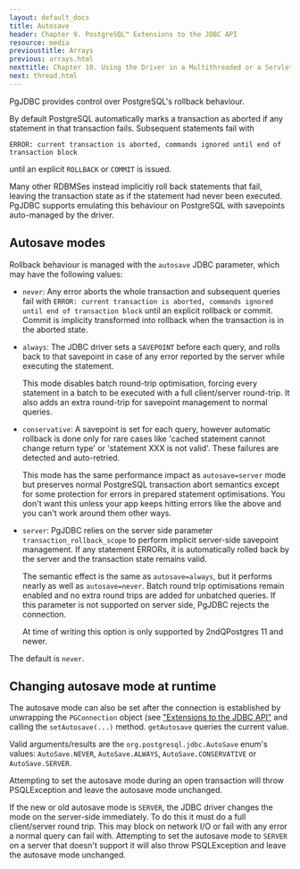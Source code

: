 ```yaml
---
layout: default_docs
title: Autosave
header: Chapter 9. PostgreSQL™ Extensions to the JDBC API
resource: media
previoustitle: Arrays
previous: arrays.html
nexttitle: Chapter 10. Using the Driver in a Multithreaded or a Servlet Environment
next: thread.html
---
```


PgJDBC provides control over PostgreSQL's rollback behaviour.

By default PostgreSQL automatically marks a transaction as aborted if any
statement in that transaction fails. Subsequent statements fail with

    ERROR: current transaction is aborted, commands ignored until end of transaction block


until an explicit `ROLLBACK` or `COMMIT` is issued.

Many other RDBMSes instead implicitly roll back statements that fail, leaving
the transaction state as if the statement had never been executed. PgJDBC supports
emulating this behaviour on PostgreSQL with savepoints auto-managed by the driver.

## Autosave modes

Rollback behaviour is managed with the `autosave` JDBC parameter, which may have the
following values:

  * `never`: Any error aborts the whole transaction and subsequent queries fail
    with `ERROR: current transaction is aborted, commands ignored until end of
    transaction block` until an explicit rollback or commit. Commit is implicity
    transformed into rollback when the transaction is in the aborted state.

  * `always`: The JDBC driver sets a `SAVEPOINT` before each
    query, and rolls back to that savepoint in case of any error reported by
    the server while executing the statement.

    This mode disables batch round-trip optimisation, forcing every statement
    in a batch to be executed with a full client/server round-trip. It also
    adds an extra round-trip for savepoint management to normal queries.

  * `conservative`: A savepoint is set for each query, however
    automatic rollback is done only for rare cases like 'cached statement
    cannot change return type' or 'statement XXX is not valid'. These failures
    are detected and auto-retried.

    This mode has the same performance impact as `autosave=server` mode but
    preserves normal PostgreSQL transaction abort semantics except for some
    protection for errors in prepared statement optimisations. You don't
    want this unless your app keeps hitting errors like the above and you
    can't work around them other ways.

  * `server`: PgJDBC relies on the server side parameter
    `transaction_rollback_scope` to perform implicit server-side savepoint
    management. If any statement ERRORs, it is automatically rolled back by the
    server and the transaction state remains valid.

    The semantic effect is the same as `autosave=always`, but it performs
    nearly as well as `autosave=never`. Batch round trip optimisations remain
    enabled and no extra round trips are added for unbatched queries. If this
    parameter is not supported on server side, PgJDBC rejects the connection.

    At time of writing this option is only supported by 2ndQPostgres 11 and
    newer.
  
The default is `never`.

## Changing autosave mode at runtime

The autosave mode can also be set after the connection is established by
unwrapping the `PGConnection` object (see
["Extensions to the JDBC API"](ext.html#extensions) and calling the
`setAutosave(...)` method. `getAutosave` queries the current value.

Valid arguments/results are the `org.postgresql.jdbc.AutoSave` enum's values:
`AutoSave.NEVER`, `AutoSave.ALWAYS`, `AutoSave.CONSERVATIVE` or
`AutoSave.SERVER`.

Attempting to set the autosave mode during an open transaction will throw
PSQLException and leave the autosave mode unchanged.

If the new or old autosave mode is `SERVER`, the JDBC driver changes the mode
on the server-side immediately. To do this it must do a full client/server
round trip. This may block on network I/O or fail with any error a normal query
can fail with. Attempting to set the autosave mode to `SERVER` on a server that
doesn't support it will also throw PSQLException and leave the autosave mode
unchanged.
